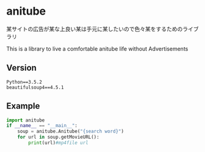 # anitube
某サイトの広告が某な上良い某は手元に某したいので色々某をするためのライブラリ
	
This is a library to live a comfortable anitube life without Advertisements

## Version
    Python==3.5.2
    beautifulsoup4==4.5.1
    
## Example
```python
import anitube
if __name__ == "__main__":
    soup = anitube.Anitube("{search word}")
    for url in soup.getMovieURL():
        print(url)#mp4file url
```
      
